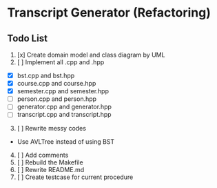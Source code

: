 # Transcript Generator (Refactoring)

## Todo List
1. [x] Create domain model and class diagram by UML 
2. [ ] Implement all .cpp and .hpp
  - [x] bst.cpp and bst.hpp
  - [x] course.cpp and course.hpp
  - [x] semester.cpp and semester.hpp
  - [ ] person.cpp and person.hpp
  - [ ] generator.cpp and generator.hpp
  - [ ] transcript.cpp and transcript.hpp
3. [ ] Rewrite messy codes
  - Use AVLTree instead of using BST
4. [ ] Add comments
5. [ ] Rebuild the Makefile
6. [ ] Rewrite README.md
7. [ ] Create testcase for current procedure